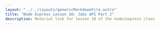 ```yaml
---
layout: "../../layouts/genericMarkdownFile.astro"
title: "Node Express Lesson 10: Jobs API Part 2"
description: Material link for lesson 10 of the node/express class
---
```

